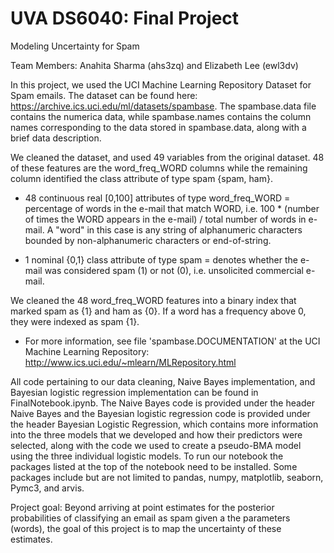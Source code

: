 # UVA DS6040: Final Project
Modeling Uncertainty for Spam

Team Members: Anahita Sharma (ahs3zq) and Elizabeth Lee (ewl3dv)

In this project, we used the UCI Machine Learning Repository Dataset for Spam emails. The dataset can be found here: https://archive.ics.uci.edu/ml/datasets/spambase. The spambase.data file contains the numerica data, while spambase.names contains the column names corresponding to the data stored in spambase.data, along with a brief data description.

We cleaned the dataset, and used 49 variables from the original dataset. 48 of these features are the word_freq_WORD columns while the remaining column identified the class attribute of type spam {spam, ham}. 

- 48 continuous real [0,100] attributes of type word_freq_WORD = percentage of words in the e-mail that match WORD, i.e. 100 * (number of times the WORD appears in the e-mail) / total number of words in e-mail.  A "word" in this case is any string of alphanumeric characters bounded by non-alphanumeric characters or end-of-string.

- 1 nominal {0,1} class attribute of type spam = denotes whether the e-mail was considered spam (1) or not (0), i.e. unsolicited commercial e-mail.  

We cleaned the 48 word_freq_WORD features into a binary index that marked spam as {1} and ham as {0}. If a word has a frequency above 0, they were indexed as spam {1}.

- For more information, see file 'spambase.DOCUMENTATION' at the UCI Machine Learning Repository: <http://www.ics.uci.edu/~mlearn/MLRepository.html>

All code pertaining to our data cleaning, Naive Bayes implementation, and Bayesian logistic regression implementation can be found in FinalNotebook.ipynb. The Naive Bayes code is provided under the header Naive Bayes and the Bayesian logistic regression code is provided under the header Bayesian Logistic Regression, which contains more information into the three models that we developed and how their predictors were selected, along with the code we used to create a pseudo-BMA model using the three individual logistic models. To run our notebook the packages listed at the top of the notebook need to be installed. Some packages include but are not limited to pandas, numpy, matplotlib, seaborn, Pymc3, and arvis.

Project goal: Beyond arriving at point estimates for the posterior probabilities of classifying an email as spam given a the parameters (words), the goal of this project is to map the uncertainty of these estimates. 
